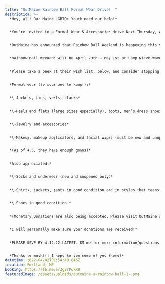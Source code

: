 ```yaml
---
title: "OutMaine Rainbow Ball Formal Wear Drive!  "
description: >-
  *Hey, all! Our Maine LGBTQ+ Youth need our help!*  


  *You're invited to a Formal Wear & Accessories drive Next Thursday, April 14th from 5-7PM @ Rising Tide Brewery | Portland, Maine.*


  *OutMaine has announced that Rainbow Ball Weekend is happening this year! It's kind of like a Queer Prom. It sounds so cooool!!!*  


  *Rainbow Ball Weekend will be April 29th – May 1st at Camp Kieve-Wavus. OutMaine sets up a free boutique of clothes, accessories, and makeup for the youth to wear at the Rainbow Ball and to take home afterward.* 


  *Please take a peek at their wish list, below, and consider stopping by next Thursday to make a donation! (OutMaine is a nonprofit that creates more welcoming and affirming communities for Maine’s diverse queer youth in all of their intersectional identities by changing the very systems that serve them. For more information about them, you can check out their website, here: Outmaine & their Facebook: OutMaine on FB.)*


  *Formal wear (to wear and to keep!):*


  *\-Jackets, ties, vests, slacks*


  *\-Heels and flats (large sizes especially), boots, men’s dress shoes*


  *\-Jewelry and accessories*


  *\-Makeup, makeup applicators, and facial wipes (must be new and unopened only)*


  *(As of 4.5, they have enough gowns)*


  *Also appreciated:*


  *\-Socks and underwear (new and unopened only)*


  *\-Shirts, jackets, pants in good condition and in styles that teens like.*


  *\-Shoes in good condition.*


  *(Monetary Donations are also being accepted. Please visit OutMaine's page for more info.)*


  *I will personally make sure your donations are received!*  


  *PLEASE RSVP BY 4.12.22 LATEST. DM me for more information/questions! OR call/text @ 207.344.5032.*


  *Thanks so much!!! I hope to see some of you there!*
datetime: 2022-04-02T00:54:48.846Z
location: Portland, ME
booking: https://fb.me/e/3gSrPukX8
featuredImage: /assets/uploads/outmaine-s-rainbow-ball-1-.png
---
```

